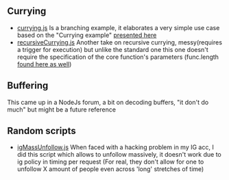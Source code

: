 ## Currying
- [currying.js](https://github.com/Stiven-Bermeo/jsPractice/blob/dev/currying/currying.js) Is a branching example, it elaborates a very simple use case based on the "Currying example" [presented here](https://javascript.info/currying-partials)
- [recursiveCurrying.js](https://github.com/Stiven-Bermeo/jsPractice/blob/dev/currying/recursiveCurrying.js) Another take on recursive currying, messy(requires a trigger for execution) but unlike the standard one this one doesn't require the specification of the core function's parameters (func.length [found here as well](https://javascript.info/currying-partials))

## Buffering
This came up in a NodeJs forum, a bit on decoding buffers, "it don't do much" but might be a future reference

## Random scripts
- [igMassUnfollow.js](https://github.com/Stiven-Bermeo/jsPractice/blob/dev/randomScripts/igMassUnfollow.js) When faced with a hacking problem in my IG acc, I did this script which allows to unfollow massively, it doesn't work due to ig policy in timing per request (For real, they don't allow for one to unfollow X amount of people even across 'long' stretches of time)